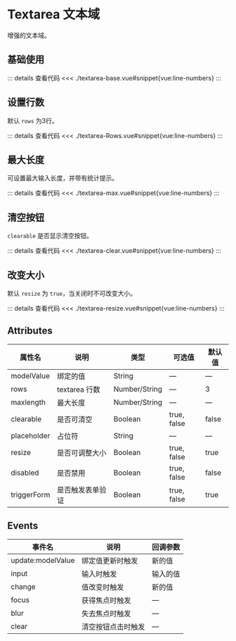 <script setup>
import textareaBase from "./textarea-base.vue"
import textareaRows from "./textarea-rows.vue"
import textareaMax from "./textarea-max.vue"
import textareaClear from "./textarea-clear.vue"
import textareaResize from "./textarea-resize.vue"
</script>


# Textarea 文本域

增强的文本域。

## 基础使用

<textareaBase />

::: details 查看代码
<<< ./textarea-base.vue#snippet{vue:line-numbers}
:::


## 设置行数

默认 ```rows``` 为3行。

<textareaRows />

::: details 查看代码
<<< ./textarea-Rows.vue#snippet{vue:line-numbers}
:::



## 最大长度

可设置最大输入长度，并带有统计提示。

<textareaMax />

::: details 查看代码
<<< ./textarea-max.vue#snippet{vue:line-numbers}
:::


## 清空按钮

```clearable``` 是否显示清空按钮。

<textareaClear />

::: details 查看代码
<<< ./textarea-clear.vue#snippet{vue:line-numbers}
:::


## 改变大小

默认 ```resize``` 为 ```true```，当关闭时不可改变大小。

<textareaResize />

::: details 查看代码
<<< ./textarea-resize.vue#snippet{vue:line-numbers}
:::


## Attributes

<table>
  <thead>
    <tr>
      <th>属性名</th>
      <th>说明</th>
      <th>类型</th>
      <th>可选值</th>
      <th>默认值</th>
    </tr>
  </thead>
  <tbody>
    <tr>
      <td>modelValue</td>
      <td>绑定的值</td>
      <td>String</td>
      <td>—</td>
      <td>—</td>
    </tr>
    <tr>
      <td>rows</td>
      <td>textarea 行数</td>
      <td>Number/String</td>
      <td>—</td>
      <td>3</td>
    </tr>
    <tr>
      <td>maxlength</td>
      <td>最大长度</td>
      <td>Number/String</td>
      <td>—</td>
      <td>—</td>
    </tr>
    <tr>
      <td>clearable</td>
      <td>是否可清空</td>
      <td>Boolean</td>
      <td>true, false</td>
      <td>false</td>
    </tr>
    <tr>
      <td>placeholder</td>
      <td>占位符</td>
      <td>String</td>
      <td>—</td>
      <td>—</td>
    </tr>
    <tr>
      <td>resize</td>
      <td>是否可调整大小</td>
      <td>Boolean</td>
      <td>true, false</td>
      <td>true</td>
    </tr>
    <tr>
      <td>disabled</td>
      <td>是否禁用</td>
      <td>Boolean</td>
      <td>true, false</td>
      <td>false</td>
    </tr>
    <tr>
      <td>triggerForm</td>
      <td>是否触发表单验证</td>
      <td>Boolean</td>
      <td>true, false</td>
      <td>true</td>
    </tr>
  </tbody>
</table>

## Events

<table>
  <thead>
    <tr>
      <th>事件名</th>
      <th>说明</th>
      <th>回调参数</th>
    </tr>
  </thead>
  <tbody>
    <tr>
      <td>update:modelValue</td>
      <td>绑定值更新时触发</td>
      <td>新的值</td>
    </tr>
    <tr>
      <td>input</td>
      <td>输入时触发</td>
      <td>输入的值</td>
    </tr>
    <tr>
      <td>change</td>
      <td>值改变时触发</td>
      <td>新的值</td>
    </tr>
    <tr>
      <td>focus</td>
      <td>获得焦点时触发</td>
      <td>—</td>
    </tr>
    <tr>
      <td>blur</td>
      <td>失去焦点时触发</td>
      <td>—</td>
    </tr>
    <tr>
      <td>clear</td>
      <td>清空按钮点击时触发</td>
      <td>—</td>
    </tr>
  </tbody>
</table>

